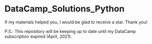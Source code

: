 # DataCamp_Solutions_Python
If my materials helped you, I would be glad to receive a star. Thank you!

P.S.: This repository will be keeping up to date until my DataCamp subscription expired (April, 2021). 


